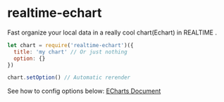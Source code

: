 # realtime-echart

Fast organize your local data in a really cool chart(Echart) in REALTIME .

``` javascript
let chart = require('realtime-echart')({
  title: 'my chart' // Or just nothing
  option: {}
})

chart.setOption() // Automatic rerender
```

See how to config options below:
[ECharts Document](https://echarts.apache.org/)
